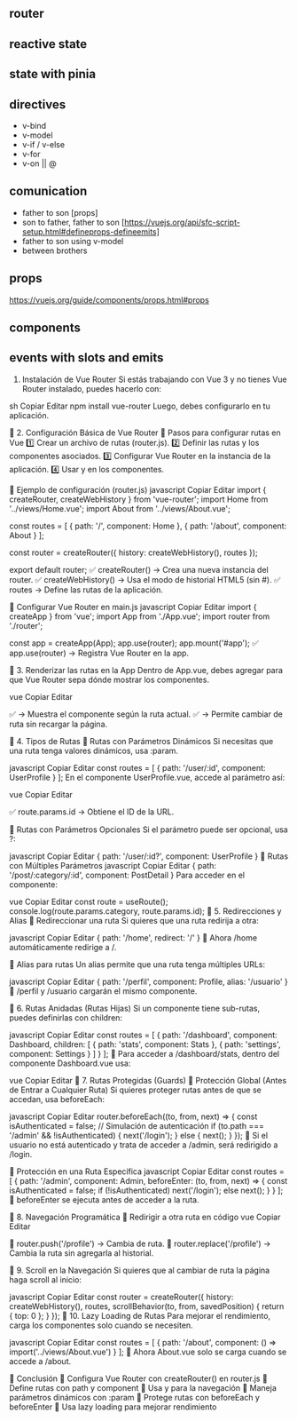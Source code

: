 ## router

## reactive state

## state with pinia

## directives

- v-bind
- v-model
- v-if / v-else
- v-for
- v-on || @

## comunication

- father to son [props]
- son to father, father to son [https://vuejs.org/api/sfc-script-setup.html#defineprops-defineemits]
- father to son using v-model
- between brothers

## props

https://vuejs.org/guide/components/props.html#props

## components

## events with slots and emits

1. Instalación de Vue Router
   Si estás trabajando con Vue 3 y no tienes Vue Router instalado, puedes hacerlo con:

sh
Copiar
Editar
npm install vue-router
Luego, debes configurarlo en tu aplicación.

📌 2. Configuración Básica de Vue Router
🔹 Pasos para configurar rutas en Vue
1️⃣ Crear un archivo de rutas (router.js).
2️⃣ Definir las rutas y los componentes asociados.
3️⃣ Configurar Vue Router en la instancia de la aplicación.
4️⃣ Usar <RouterView> y <RouterLink> en los componentes.

📝 Ejemplo de configuración (router.js)
javascript
Copiar
Editar
import { createRouter, createWebHistory } from 'vue-router';
import Home from '../views/Home.vue';
import About from '../views/About.vue';

const routes = [
{ path: '/', component: Home },
{ path: '/about', component: About }
];

const router = createRouter({
history: createWebHistory(),
routes
});

export default router;
✅ createRouter() → Crea una nueva instancia del router.
✅ createWebHistory() → Usa el modo de historial HTML5 (sin #).
✅ routes → Define las rutas de la aplicación.

📝 Configurar Vue Router en main.js
javascript
Copiar
Editar
import { createApp } from 'vue';
import App from './App.vue';
import router from './router';

const app = createApp(App);
app.use(router);
app.mount('#app');
✅ app.use(router) → Registra Vue Router en la app.

📌 3. Renderizar las rutas en la App
Dentro de App.vue, debes agregar <RouterView> para que Vue Router sepa dónde mostrar los componentes.

vue
Copiar
Editar
<template>

  <nav>
    <RouterLink to="/">Inicio</RouterLink>
    <RouterLink to="/about">Acerca de</RouterLink>
  </nav>
  <RouterView />
</template>

<script setup>
</script>

<style>
nav {
  display: flex;
  gap: 10px;
}
</style>

✅ <RouterView /> → Muestra el componente según la ruta actual.
✅ <RouterLink to="/"> → Permite cambiar de ruta sin recargar la página.

📌 4. Tipos de Rutas
🔹 Rutas con Parámetros Dinámicos
Si necesitas que una ruta tenga valores dinámicos, usa :param.

javascript
Copiar
Editar
const routes = [
{ path: '/user/:id', component: UserProfile }
];
En el componente UserProfile.vue, accede al parámetro así:

vue
Copiar
Editar

<script setup>
import { useRoute } from 'vue-router';

const route = useRoute();
console.log(route.params.id);
</script>

✅ route.params.id → Obtiene el ID de la URL.

🔹 Rutas con Parámetros Opcionales
Si el parámetro puede ser opcional, usa ?:

javascript
Copiar
Editar
{ path: '/user/:id?', component: UserProfile }
🔹 Rutas con Múltiples Parámetros
javascript
Copiar
Editar
{ path: '/post/:category/:id', component: PostDetail }
Para acceder en el componente:

vue
Copiar
Editar
const route = useRoute();
console.log(route.params.category, route.params.id);
📌 5. Redirecciones y Alias
🔹 Redireccionar una ruta
Si quieres que una ruta redirija a otra:

javascript
Copiar
Editar
{ path: '/home', redirect: '/' }
📌 Ahora /home automáticamente redirige a /.

🔹 Alias para rutas
Un alias permite que una ruta tenga múltiples URLs:

javascript
Copiar
Editar
{ path: '/perfil', component: Profile, alias: '/usuario' }
📌 /perfil y /usuario cargarán el mismo componente.

📌 6. Rutas Anidadas (Rutas Hijas)
Si un componente tiene sub-rutas, puedes definirlas con children:

javascript
Copiar
Editar
const routes = [
{
path: '/dashboard',
component: Dashboard,
children: [
{ path: 'stats', component: Stats },
{ path: 'settings', component: Settings }
]
}
];
📌 Para acceder a /dashboard/stats, dentro del componente Dashboard.vue usa:

vue
Copiar
Editar
<RouterView />
📌 7. Rutas Protegidas (Guards)
🔹 Protección Global (Antes de Entrar a Cualquier Ruta)
Si quieres proteger rutas antes de que se accedan, usa beforeEach:

javascript
Copiar
Editar
router.beforeEach((to, from, next) => {
const isAuthenticated = false; // Simulación de autenticación
if (to.path === '/admin' && !isAuthenticated) {
next('/login');
} else {
next();
}
});
📌 Si el usuario no está autenticado y trata de acceder a /admin, será redirigido a /login.

🔹 Protección en una Ruta Específica
javascript
Copiar
Editar
const routes = [
{
path: '/admin',
component: Admin,
beforeEnter: (to, from, next) => {
const isAuthenticated = false;
if (!isAuthenticated) next('/login');
else next();
}
}
];
📌 beforeEnter se ejecuta antes de acceder a la ruta.

📌 8. Navegación Programática
🔹 Redirigir a otra ruta en código
vue
Copiar
Editar

<script setup>
import { useRouter } from 'vue-router';

const router = useRouter();

const goToProfile = () => {
  router.push('/profile');
};
</script>

<template>
  <button @click="goToProfile">Ir al Perfil</button>
</template>
📌 router.push('/profile') → Cambia de ruta.
📌 router.replace('/profile') → Cambia la ruta sin agregarla al historial.

📌 9. Scroll en la Navegación
Si quieres que al cambiar de ruta la página haga scroll al inicio:

javascript
Copiar
Editar
const router = createRouter({
history: createWebHistory(),
routes,
scrollBehavior(to, from, savedPosition) {
return { top: 0 };
}
});
📌 10. Lazy Loading de Rutas
Para mejorar el rendimiento, carga los componentes solo cuando se necesiten.

javascript
Copiar
Editar
const routes = [
{ path: '/about', component: () => import('../views/About.vue') }
];
📌 Ahora About.vue solo se carga cuando se accede a /about.

🚀 Conclusión
🔹 Configura Vue Router con createRouter() en router.js
🔹 Define rutas con path y component
🔹 Usa <RouterView> y <RouterLink> para la navegación
🔹 Maneja parámetros dinámicos con :param
🔹 Protege rutas con beforeEach y beforeEnter
🔹 Usa lazy loading para mejorar rendimiento
